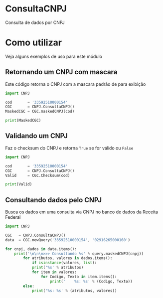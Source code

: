 # ConsultaCNPJ
Consulta de dados por CNPJ

# Como utilizar
Veja alguns exemplos de uso para este módulo

## Retornando um CNPJ com mascara
Este código retorna o CNPJ com a mascara padrão de para exibição
```python
import CNPJ

cod       = '33592510000154'
CGC       = CNPJ.ConsultaCNPJ()
MaskedCGC = CGC.maskedCNPJ(cod)

print(MaskedCGC)
```

## Validando um CNPJ
Faz o checksum do CNPJ e retorna ```True``` se for válido ou ```False```
```python
import CNPJ

cod       = '33592510000154'
CGC       = CNPJ.ConsultaCNPJ()
Valid     = CGC.Checksum(cod)

print(Valid)
```

## Consultando dados pelo CNPJ
Busca os dados em uma consulta via CNPJ no banco de dados da Receita Federal
```python
import CNPJ

CGC   = CNPJ.ConsultaCNPJ()
data  = CGC.newQuery('33592510000154', '02916265000160')

for cnpj, dados in data.items():
    print('\n\n\n>>> Consultando %s' % query.maskedCNPJ(cnpj))
        for atributos, valores in dados.items():
            if isinstance(valores, list):    
            print('%s' % atributos)
            for item in valores:
                for Codigo, Texto in item.items():
                    print('    %s: %s' % (Codigo, Texto))
        else:
            print('%s: %s' % (atributos, valores))
```

